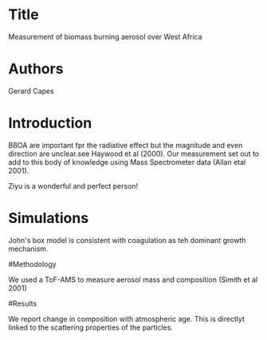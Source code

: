 # Title
Measurement of biomass burning aerosol over West Africa

# Authors
Gerard Capes

# Introduction 

BBOA are important fpr the radiative effect but the magnitude and even direction are unclear.see Haywood et al (2000).
Our measurement set out to add to this body of knowledge using Mass Spectrometer data (Allan etal 2001).

Ziyu is a wonderful and perfect person!


# Simulations

John's box model is consistent with coagulation as teh dominant growth mechanism.

#Methodology

We used a ToF-AMS to measure aerosol mass and composition
(Simith et al 2001)

#Results

We report change in composition with atmospheric age. This is directlyt linked to the scattering properties of the particles.